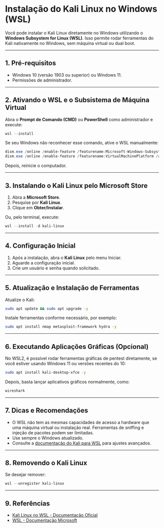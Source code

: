 # Instalação do Kali Linux no Windows (WSL)

Você pode instalar o Kali Linux diretamente no Windows utilizando o **Windows Subsystem for Linux (WSL)**. Isso permite rodar ferramentas do Kali nativamente no Windows, sem máquina virtual ou dual boot.

---

## 1. Pré-requisitos

- Windows 10 (versão 1903 ou superior) ou Windows 11.
- Permissões de administrador.

---

## 2. Ativando o WSL e o Subsistema de Máquina Virtual

Abra o **Prompt de Comando (CMD)** ou **PowerShell** como administrador e execute:

```powershell
wsl --install
```

Se seu Windows não reconhecer esse comando, ative o WSL manualmente:

```powershell
dism.exe /online /enable-feature /featurename:Microsoft-Windows-Subsystem-Linux /all /norestart
dism.exe /online /enable-feature /featurename:VirtualMachinePlatform /all /norestart
```

Depois, reinicie o computador.

---

## 3. Instalando o Kali Linux pelo Microsoft Store

1. Abra a **Microsoft Store**.
2. Pesquise por **Kali Linux**.
3. Clique em **Obter/Instalar**.

Ou, pelo terminal, execute:

```powershell
wsl --install -d kali-linux
```

---

## 4. Configuração Inicial

1. Após a instalação, abra o **Kali Linux** pelo menu Iniciar.
2. Aguarde a configuração inicial.
3. Crie um usuário e senha quando solicitado.

---

## 5. Atualização e Instalação de Ferramentas

Atualize o Kali:

```bash
sudo apt update && sudo apt upgrade -y
```

Instale ferramentas conforme necessário, por exemplo:

```bash
sudo apt install nmap metasploit-framework hydra -y
```

---

## 6. Executando Aplicações Gráficas (Opcional)

No WSL2, é possível rodar ferramentas gráficas de pentest diretamente, se você estiver usando Windows 11 ou versões recentes do 10:

```bash
sudo apt install kali-desktop-xfce -y
```

Depois, basta lançar aplicativos gráficos normalmente, como:

```bash
wireshark
```

---

## 7. Dicas e Recomendações

- O WSL não tem as mesmas capacidades de acesso a hardware que uma máquina virtual ou instalação real. Ferramentas de sniffing e injeção de pacotes podem ser limitadas.
- Use sempre o Windows atualizado.
- Consulte a [documentação do Kali para WSL](https://www.kali.org/docs/wsl/) para ajustes avançados.

---

## 8. Removendo o Kali Linux

Se desejar remover:

```powershell
wsl --unregister kali-linux
```

---

## 9. Referências

- [Kali Linux no WSL - Documentação Oficial](https://www.kali.org/docs/wsl/)
- [WSL - Documentação Microsoft](https://docs.microsoft.com/pt-br/windows/wsl/)
